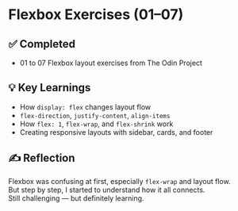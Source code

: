 # Flexbox Exercises (01–07)

## ✅ Completed

- 01 to 07 Flexbox layout exercises from The Odin Project

## 💡 Key Learnings

- How `display: flex` changes layout flow
- `flex-direction`, `justify-content`, `align-items`
- How `flex: 1`, `flex-wrap`, and `flex-shrink` work
- Creating responsive layouts with sidebar, cards, and footer

## ✍️ Reflection

Flexbox was confusing at first, especially `flex-wrap` and layout flow.  
But step by step, I started to understand how it all connects.  
Still challenging — but definitely learning.
